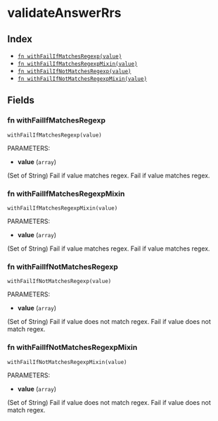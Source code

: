 # validateAnswerRrs



## Index

* [`fn withFailIfMatchesRegexp(value)`](#fn-withfailifmatchesregexp)
* [`fn withFailIfMatchesRegexpMixin(value)`](#fn-withfailifmatchesregexpmixin)
* [`fn withFailIfNotMatchesRegexp(value)`](#fn-withfailifnotmatchesregexp)
* [`fn withFailIfNotMatchesRegexpMixin(value)`](#fn-withfailifnotmatchesregexpmixin)

## Fields

### fn withFailIfMatchesRegexp

```jsonnet
withFailIfMatchesRegexp(value)
```

PARAMETERS:

* **value** (`array`)

(Set of String) Fail if value matches regex.
Fail if value matches regex.
### fn withFailIfMatchesRegexpMixin

```jsonnet
withFailIfMatchesRegexpMixin(value)
```

PARAMETERS:

* **value** (`array`)

(Set of String) Fail if value matches regex.
Fail if value matches regex.
### fn withFailIfNotMatchesRegexp

```jsonnet
withFailIfNotMatchesRegexp(value)
```

PARAMETERS:

* **value** (`array`)

(Set of String) Fail if value does not match regex.
Fail if value does not match regex.
### fn withFailIfNotMatchesRegexpMixin

```jsonnet
withFailIfNotMatchesRegexpMixin(value)
```

PARAMETERS:

* **value** (`array`)

(Set of String) Fail if value does not match regex.
Fail if value does not match regex.